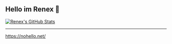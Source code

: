 <h2> Hello im Renex 👋</h2>

[![Renex's GitHub Stats](https://github-readme-stats.vercel.app/api?username=notrnex&show_icons=true&theme=radical)](https://github.com/anuraghazra/github-readme-stats)

<hr/>

https://nohello.net/
